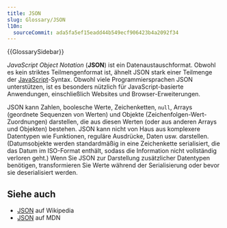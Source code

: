 ```yaml
---
title: JSON
slug: Glossary/JSON
l10n:
  sourceCommit: ada5fa5ef15eadd44b549ecf906423b4a2092f34
---
```


{{GlossarySidebar}}

_JavaScript Object Notation_ (**JSON**) ist ein Datenaustauschformat. Obwohl es kein striktes Teilmengenformat ist, ähnelt JSON stark einer Teilmenge der [JavaScript](/de/docs/Glossary/JavaScript)-Syntax. Obwohl viele Programmiersprachen JSON unterstützen, ist es besonders nützlich für JavaScript-basierte Anwendungen, einschließlich Websites und Browser-Erweiterungen.

JSON kann Zahlen, boolesche Werte, Zeichenketten, `null`, Arrays (geordnete Sequenzen von Werten) und Objekte (Zeichenfolgen-Wert-Zuordnungen) darstellen, die aus diesen Werten (oder aus anderen Arrays und Objekten) bestehen. JSON kann nicht von Haus aus komplexere Datentypen wie Funktionen, reguläre Ausdrücke, Daten usw. darstellen. (Datumsobjekte werden standardmäßig in eine Zeichenkette serialisiert, die das Datum im ISO-Format enthält, sodass die Information nicht vollständig verloren geht.) Wenn Sie JSON zur Darstellung zusätzlicher Datentypen benötigen, transformieren Sie Werte während der Serialisierung oder bevor sie deserialisiert werden.

## Siehe auch

- [JSON](https://en.wikipedia.org/wiki/JSON) auf Wikipedia
- [JSON](/de/docs/Web/JavaScript/Reference/Global_Objects/JSON) auf MDN
